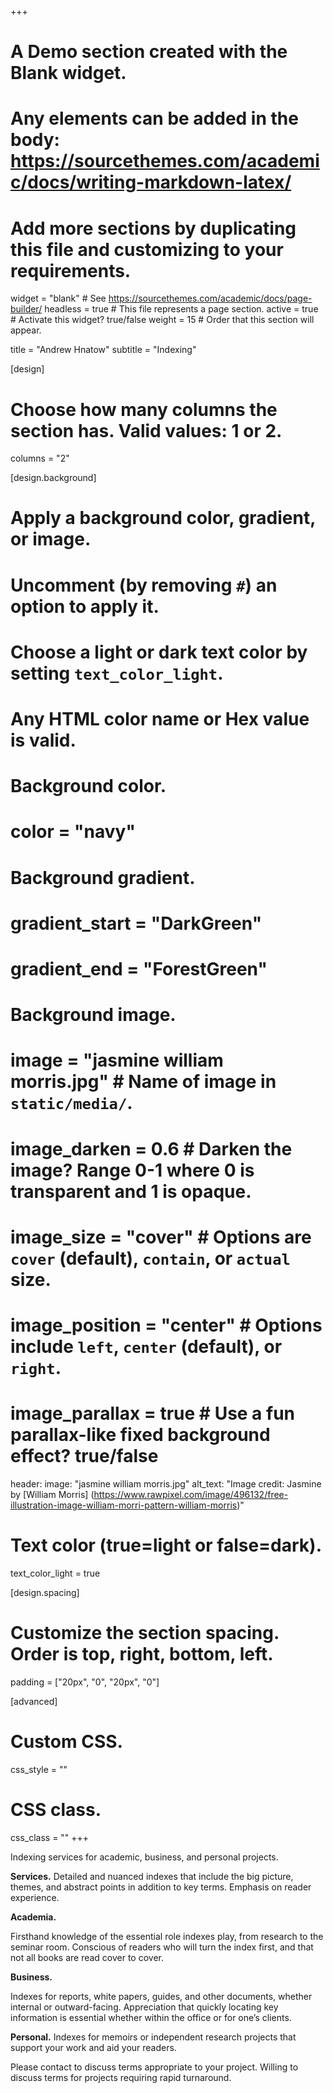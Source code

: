 +++
# A Demo section created with the Blank widget.
# Any elements can be added in the body: https://sourcethemes.com/academic/docs/writing-markdown-latex/
# Add more sections by duplicating this file and customizing to your requirements.

widget = "blank"  # See https://sourcethemes.com/academic/docs/page-builder/
headless = true  # This file represents a page section.
active = true  # Activate this widget? true/false
weight = 15  # Order that this section will appear.

title = "Andrew Hnatow"
subtitle = "Indexing"

[design]
  # Choose how many columns the section has. Valid values: 1 or 2.
  columns = "2"

[design.background]
  # Apply a background color, gradient, or image.
  #   Uncomment (by removing `#`) an option to apply it.
  #   Choose a light or dark text color by setting `text_color_light`.
  #   Any HTML color name or Hex value is valid.

  # Background color.
  # color = "navy"
  
  # Background gradient.
  # gradient_start = "DarkGreen"
  # gradient_end = "ForestGreen"
  
  # Background image.
  # image = "jasmine william morris.jpg"  # Name of image in `static/media/`.
  # image_darken = 0.6  # Darken the image? Range 0-1 where 0 is transparent and 1 is opaque.
  # image_size = "cover"  #  Options are `cover` (default), `contain`, or `actual` size.
  # image_position = "center"  # Options include `left`, `center` (default), or `right`.
  # image_parallax = true  # Use a fun parallax-like fixed background effect? true/false
  
  header:
  image: "jasmine william morris.jpg"
  alt_text: "Image credit: Jasmine by [William Morris] (https://www.rawpixel.com/image/496132/free-illustration-image-william-morri-pattern-william-morris)"

  
  # Text color (true=light or false=dark).
  text_color_light = true

[design.spacing]
  # Customize the section spacing. Order is top, right, bottom, left.
  padding = ["20px", "0", "20px", "0"]

[advanced]
 # Custom CSS. 
 css_style = ""
 
 # CSS class.
 css_class = ""
+++

Indexing services for academic, business, and personal projects. 

**Services.**
Detailed and nuanced indexes that include the big picture, themes, and abstract points in addition to key terms.
Emphasis on reader experience.

**Academia.**

Firsthand knowledge of the essential role indexes play, from research to the seminar room. Conscious of readers who will turn the index first, and that not all books are read cover to cover. 

**Business.**

Indexes for reports, white papers, guides, and other documents, whether internal or outward-facing. Appreciation that quickly locating key information is essential whether within the office or for one’s clients. 

**Personal.** 
Indexes for memoirs or independent research projects that support your work and aid your readers. 

Please contact to discuss terms appropriate to your project.
Willing to discuss terms for projects requiring rapid turnaround.
